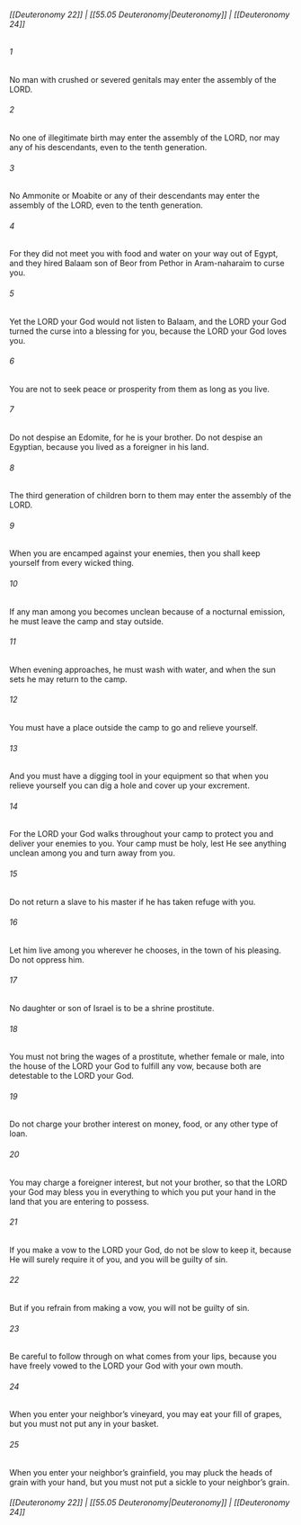 
###### [[Deuteronomy 22]] | [[55.05 Deuteronomy|Deuteronomy]] | [[Deuteronomy 24]]

###### 1
No man with crushed or severed genitals may enter the assembly of the LORD.
###### 2
No one of illegitimate birth may enter the assembly of the LORD, nor may any of his descendants, even to the tenth generation.
###### 3
No Ammonite or Moabite or any of their descendants may enter the assembly of the LORD, even to the tenth generation.
###### 4
For they did not meet you with food and water on your way out of Egypt, and they hired Balaam son of Beor from Pethor in Aram-naharaim to curse you.
###### 5
Yet the LORD your God would not listen to Balaam, and the LORD your God turned the curse into a blessing for you, because the LORD your God loves you.
###### 6
You are not to seek peace or prosperity from them as long as you live.
###### 7
Do not despise an Edomite, for he is your brother. Do not despise an Egyptian, because you lived as a foreigner in his land.
###### 8
The third generation of children born to them may enter the assembly of the LORD.
###### 9
When you are encamped against your enemies, then you shall keep yourself from every wicked thing.
###### 10
If any man among you becomes unclean because of a nocturnal emission, he must leave the camp and stay outside.
###### 11
When evening approaches, he must wash with water, and when the sun sets he may return to the camp.
###### 12
You must have a place outside the camp to go and relieve yourself.
###### 13
And you must have a digging tool in your equipment so that when you relieve yourself you can dig a hole and cover up your excrement.
###### 14
For the LORD your God walks throughout your camp to protect you and deliver your enemies to you. Your camp must be holy, lest He see anything unclean among you and turn away from you.
###### 15
Do not return a slave to his master if he has taken refuge with you.
###### 16
Let him live among you wherever he chooses, in the town of his pleasing. Do not oppress him.
###### 17
No daughter or son of Israel is to be a shrine prostitute.
###### 18
You must not bring the wages of a prostitute, whether female or male, into the house of the LORD your God to fulfill any vow, because both are detestable to the LORD your God.
###### 19
Do not charge your brother interest on money, food, or any other type of loan.
###### 20
You may charge a foreigner interest, but not your brother, so that the LORD your God may bless you in everything to which you put your hand in the land that you are entering to possess.
###### 21
If you make a vow to the LORD your God, do not be slow to keep it, because He will surely require it of you, and you will be guilty of sin.
###### 22
But if you refrain from making a vow, you will not be guilty of sin.
###### 23
Be careful to follow through on what comes from your lips, because you have freely vowed to the LORD your God with your own mouth.
###### 24
When you enter your neighbor’s vineyard, you may eat your fill of grapes, but you must not put any in your basket.
###### 25
When you enter your neighbor’s grainfield, you may pluck the heads of grain with your hand, but you must not put a sickle to your neighbor’s grain.

###### [[Deuteronomy 22]] | [[55.05 Deuteronomy|Deuteronomy]] | [[Deuteronomy 24]]
